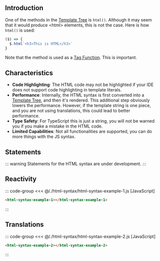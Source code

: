 <script> import '/./html-syntax/html-syntax.js' </script>

## Introduction

One of the methods in the [Template Tree](../templates/template-tree) is `html()`. Although it may seem that it
would produce \<html\> elements, this is not the case. Here is how `html()` is used: 

```js
($) => {
  $.html`<h3>This is HTML</h3>`
}
```

Note that the method is used as a [Tag Function](https://developer.mozilla.org/en-US/docs/Web/JavaScript/Reference/Template_literals#tagged_templates).
This is important.

## Characteristics

- **Code Highlighting**: The HTML code may not be highlighted if your IDE does not support code
  highlighting in template literals.
- **Performance**: Internally, the HTML syntax is first converted into a [Template Tree](../templates/template-tree),
  and then it's rendered. This additional step obviously lowers the performance. However, if the
  template string is one piece, and you are not using translations, this could lead to better
  performance.
- **Type Safety**: For TypeScript this is just a string, you will not be warned you if you make a
  mistake in the HTML code.
- **Limited Capabilities**: Not all functionalities are supported, you can do more things with the
  JS syntax.

## Statements

::: warning
Statements for the HTML syntax are under development.
:::

## Reactivity

::: code-group
<<< @/./html-syntax/html-syntax-example-1.js [JavaScript]
```html [HTML]
<html-syntax-example-1></html-syntax-example-1>
```
:::

<div class="example">
  <p></p>
  <html-syntax-example-1></html-syntax-example-1>
  <p></p>
</div>

## Translations

::: code-group
<<< @/./html-syntax/html-syntax-example-2.js [JavaScript]
```html [HTML]
<html-syntax-example-2></html-syntax-example-2>
```
:::

<div class="example">
  <p></p>
  <html-syntax-example-2></html-syntax-example-2>
  <p></p>
</div>
